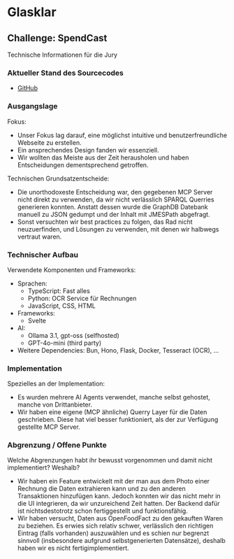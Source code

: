 # Glasklar

## Challenge: SpendCast

Technische Informationen für die Jury

### Aktueller Stand des Sourcecodes

- [GitHub](https://github.com/techboy-coder/bernhack25)

### Ausgangslage

Fokus:
- Unser Fokus lag darauf, eine möglichst intuitive und benutzerfreundliche
  Webseite zu erstellen.
- Ein ansprechendes Design fanden wir essenziell.
- Wir wollten das Meiste aus der Zeit herausholen und haben Entscheidungen
  dementsprechend getroffen.

Technischen Grundsatzentscheide:
- Die unorthodoxeste Entscheidung war, den gegebenen MCP Server nicht direkt zu
  verwenden, da wir nicht verlässlich SPARQL Querries generieren konnten.
  Anstatt dessen wurde die GraphDB Datebank manuell zu JSON gedumpt und
  der Inhalt mit JMESPath abgefragt.
- Sonst versuchten wir best practices zu folgen, das Rad nicht neuzuerfinden,
  und Lösungen zu verwenden, mit denen wir halbwegs vertraut waren.

### Technischer Aufbau

Verwendete Komponenten und Frameworks:
- Sprachen:
    - TypeScript: Fast alles
    - Python: OCR Service für Rechnungen
    - JavaScript, CSS, HTML
- Frameworks:
    - Svelte
- AI:
    - Ollama 3.1, gpt-oss (selfhosted)
    - GPT-4o-mini (third party)
- Weitere Dependencies: Bun, Hono, Flask, Docker, Tesseract (OCR), ...

### Implementation

Spezielles an der Implementation:
- Es wurden mehrere AI Agents verwendet, manche selbst gehostet, manche von
  Drittanbieter.
- Wir haben eine eigene (MCP ähnliche) Querry Layer für die Daten geschrieben.
  Diese hat viel besser funktioniert, als der zur Verfügung gestellte MCP Server.

### Abgrenzung / Offene Punkte

Welche Abgrenzungen habt ihr bewusst vorgenommen und damit nicht implementiert? Weshalb?
- Wir haben ein Feature entwickelt mit der man aus dem Photo einer Rechnung
  die Daten extrahieren kann und zu den anderen Transaktionen hinzufügen kann.
  Jedoch konnten wir das nicht mehr in die UI integrieren, da wir unzureichend
  Zeit hatten. Der Backend dafür ist nichtsdestotrotz schon fertiggestellt und
  funktionsfähig.
- Wir haben versucht, Daten aus OpenFoodFact zu den gekauften Waren zu beziehen.
  Es erwies sich relativ schwer, verlässlich den richtigen Eintrag (falls vorhanden)
  auszuwählen und es schien nur begrenzt sinnvoll (insbesondere aufgrund
  selbstgenerierten Datensätze), deshalb haben wir es nicht fertigimplementiert.
